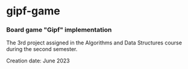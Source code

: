 # gipf-game
### Board game "Gipf" implementation 

The 3rd project assigned in the Algorithms and Data Structures course during the second semester.

Creation date: June 2023
